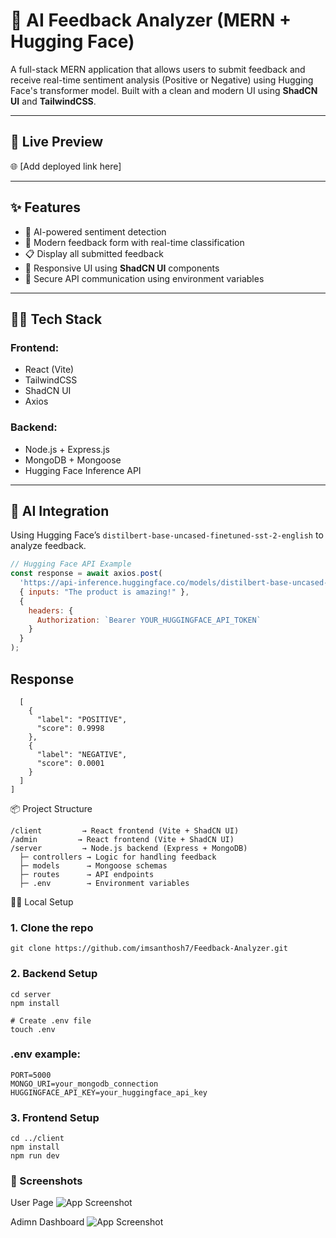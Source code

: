 # 🧠 AI Feedback Analyzer (MERN + Hugging Face)

A full-stack MERN application that allows users to submit feedback and receive real-time sentiment analysis (Positive or Negative) using Hugging Face's transformer model. Built with a clean and modern UI using **ShadCN UI** and **TailwindCSS**.

---

## 🚀 Live Preview  
🌐 [Add deployed link here]

---

## ✨ Features

- 🤖 AI-powered sentiment detection
- 📝 Modern feedback form with real-time classification
- 📋 Display all submitted feedback
- 💅 Responsive UI using **ShadCN UI** components
- 🔐 Secure API communication using environment variables

---

## 🧑‍💻 Tech Stack

### Frontend:
- React (Vite)
- TailwindCSS
- ShadCN UI
- Axios

### Backend:
- Node.js + Express.js
- MongoDB + Mongoose
- Hugging Face Inference API

---

## 🧠 AI Integration

Using Hugging Face’s `distilbert-base-uncased-finetuned-sst-2-english` to analyze feedback.

```js
// Hugging Face API Example
const response = await axios.post(
  'https://api-inference.huggingface.co/models/distilbert-base-uncased-finetuned-sst-2-english',
  { inputs: "The product is amazing!" },
  {
    headers: {
      Authorization: `Bearer YOUR_HUGGINGFACE_API_TOKEN`
    }
  }
);
```

## Response
```[
  [
    {
      "label": "POSITIVE",
      "score": 0.9998
    },
    {
      "label": "NEGATIVE",
      "score": 0.0001
    }
  ]
]
```
📦 Project Structure
```
/client         → React frontend (Vite + ShadCN UI)
/admin         → React frontend (Vite + ShadCN UI)
/server         → Node.js backend (Express + MongoDB)
  ├─ controllers → Logic for handling feedback
  ├─ models      → Mongoose schemas
  ├─ routes      → API endpoints
  ├─ .env        → Environment variables

```
🧑‍💻 Local Setup
### 1. Clone the repo
```
git clone https://github.com/imsanthosh7/Feedback-Analyzer.git
```
### 2. Backend Setup
```
cd server
npm install

# Create .env file
touch .env
```
### .env example:
```
PORT=5000
MONGO_URI=your_mongodb_connection
HUGGINGFACE_API_KEY=your_huggingface_api_key
```
### 3. Frontend Setup

```
cd ../client
npm install
npm run dev
```
### 📸 Screenshots
User Page
![App Screenshot](https://github.com/user-attachments/assets/826607fe-cade-4b83-8878-dfb4e05f1381)

Adimn Dashboard 
![App Screenshot](https://github.com/user-attachments/assets/91f0730a-f442-4df7-bf37-83f28c59f423)
